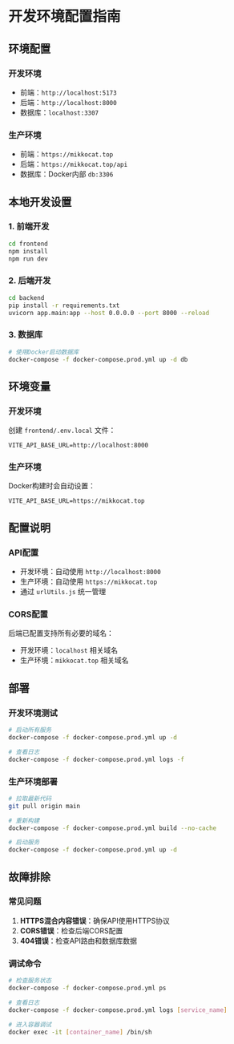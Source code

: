 # 开发环境配置指南

## 环境配置

### 开发环境
- 前端：`http://localhost:5173`
- 后端：`http://localhost:8000`
- 数据库：`localhost:3307`

### 生产环境
- 前端：`https://mikkocat.top`
- 后端：`https://mikkocat.top/api`
- 数据库：Docker内部 `db:3306`

## 本地开发设置

### 1. 前端开发
```bash
cd frontend
npm install
npm run dev
```

### 2. 后端开发
```bash
cd backend
pip install -r requirements.txt
uvicorn app.main:app --host 0.0.0.0 --port 8000 --reload
```

### 3. 数据库
```bash
# 使用Docker启动数据库
docker-compose -f docker-compose.prod.yml up -d db
```

## 环境变量

### 开发环境
创建 `frontend/.env.local` 文件：
```
VITE_API_BASE_URL=http://localhost:8000
```

### 生产环境
Docker构建时会自动设置：
```
VITE_API_BASE_URL=https://mikkocat.top
```

## 配置说明

### API配置
- 开发环境：自动使用 `http://localhost:8000`
- 生产环境：自动使用 `https://mikkocat.top`
- 通过 `urlUtils.js` 统一管理

### CORS配置
后端已配置支持所有必要的域名：
- 开发环境：`localhost` 相关域名
- 生产环境：`mikkocat.top` 相关域名

## 部署

### 开发环境测试
```bash
# 启动所有服务
docker-compose -f docker-compose.prod.yml up -d

# 查看日志
docker-compose -f docker-compose.prod.yml logs -f
```

### 生产环境部署
```bash
# 拉取最新代码
git pull origin main

# 重新构建
docker-compose -f docker-compose.prod.yml build --no-cache

# 启动服务
docker-compose -f docker-compose.prod.yml up -d
```

## 故障排除

### 常见问题
1. **HTTPS混合内容错误**：确保API使用HTTPS协议
2. **CORS错误**：检查后端CORS配置
3. **404错误**：检查API路由和数据库数据

### 调试命令
```bash
# 检查服务状态
docker-compose -f docker-compose.prod.yml ps

# 查看日志
docker-compose -f docker-compose.prod.yml logs [service_name]

# 进入容器调试
docker exec -it [container_name] /bin/sh
```
